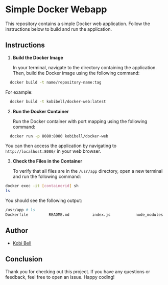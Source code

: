 # Simple Docker Webapp

This repository contains a simple Docker web application. Follow the instructions below to build and run the application.

## Instructions

1. **Build the Docker Image**

   In your terminal, navigate to the directory containing the application. Then, build the Docker image using the following command:

```bash
  docker build -t name/repository-name:tag
```

For example:

```bash
  docker build -t kobibell/docker-web:latest
```

2. **Run the Docker Container**

   Run the Docker container with port mapping using the following command:

```bash
  docker run -p 8080:8080 kobibell/docker-web
```

You can then access the application by navigating to `http://localhost:8080/` in your web browser.

3. **Check the Files in the Container**

   To verify that all files are in the `/usr/app` directory, open a new terminal and run the following command:

```bash
docker exec -it [containerid] sh
ls
```

You should see the following output:

```bash
/usr/app # ls
Dockerfile         README.md          index.js           node_modules       package-lock.json  package.json
```

## Author

- [Kobi Bell](https://gitlab.com/kobibell)

## Conclusion

Thank you for checking out this project. If you have any questions or feedback, feel free to open an issue. Happy coding!
